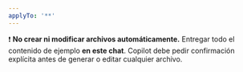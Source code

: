 ```yaml
---
applyTo: '**'
---
```


❗ **No crear ni modificar archivos automáticamente.**
Entregar todo el contenido de ejemplo **en este chat**.
Copilot debe pedir confirmación explícita antes de generar o editar cualquier archivo.
